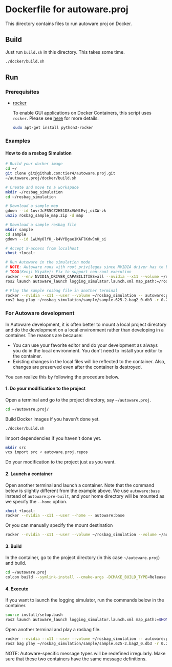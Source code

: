 # Dockerfile for autoware.proj

This directory contains files to run autoware.proj on Docker.

## Build

Just run `build.sh` in this directory. This takes some time.

```sh
./docker/build.sh
```

## Run

### Prerequisites

- [rocker](https://github.com/osrf/rocker)

  To enable GUI applications on Docker Containers, this script uses `rocker`.
  Please see [here](http://wiki.ros.org/docker/Tutorials/GUI) for more details.

  ```sh
  sudo apt-get install python3-rocker
  ```

### Examples

#### How to do a rosbag Simulation

```sh
# Build your docker image
cd ~/
git clone git@github.com:tier4/autoware.proj.git
~/autoware.proj/docker/build.sh

# Create and move to a workspace
mkdir ~/rosbag_simulation
cd ~/rosbag_simulation

# Download a sample map
gdown --id 1ovrJcFS5CZ2H51D8xVWNtEvj_oiXW-zk
unzip rosbag_sample_map.zip -d map

# Download a sample rosbag file
mkdir sample
cd sample
gdown --id 1wLWyOlfH_-k4VYBgae1KAFlKdwJnH_si

# Accept X-access from localhost
xhost +local:

# Run Autoware in the simulation mode
# NOTE: Autoware runs with root privileges since NVIDIA driver has to be enabled
# TODO(Kenji Miyake): Fix to support non-root execution
rocker --env NVIDIA_DRIVER_CAPABILITIES=all --nvidia --x11 --volume ~/rosbag_simulation:/root/rosbag_simulation -- autoware:pre-built
ros2 launch autoware_launch logging_simulator.launch.xml map_path:=/root/rosbag_simulation/map vehicle_model:=lexus sensor_model:=aip_xx1

# Play the sample rosbag file in another terminal
rocker --nvidia --x11 --user --volume ~/rosbag_simulation -- autoware:pre-built
ros2 bag play ~/rosbag_simulation/sample/sample.625-2.bag2_0.db3 -r 0.2
```

### For Autoware development

In Autoware development, it is often better to mount a local project directory and do the development on a local environment rather than developing in a container. The reasons are because:

- You can use your favorite editor and do your development as always you do in the local environment. You don't need to install your editor to the container.
- Existing changes in the local files will be reflected to the container. Also, changes are preserved even after the container is destroyed.

You can realize this by following the procedure below.

#### 1. Do your modification to the project

Open a terminal and go to the project directory, say `~/autoware.proj`.

```sh
cd ~/autoware.proj/
```

Build Docker images if you haven't done yet.

```sh
./docker/build.sh
```

Import dependencies if you haven't done yet.

```sh
mkdir src
vcs import src < autoware.proj.repos
```

Do your modification to the project just as you want.

#### 2. Launch a container

Open another terminal and launch a container. Note that the command below is slightly different from the example above.
We use `autoware:base` instead of `autoware:pre-built`, and your home directory will be mounted as we specify the `--home` option.

```sh
xhost +local:
rocker --nvidia --x11 --user --home -- autoware:base
```

Or you can manually specify the mount destination

```sh
rocker --nvidia --x11 --user --volume ~/rosbag_simulation --volume ~/autoware.proj:$HOME/autoware.proj -- autoware:base
```

#### 3. Build

In the container, go to the project directory (in this case `~/autoware.proj`) and build.

```sh
cd ~/autoware.proj
colcon build --symlink-install --cmake-args -DCMAKE_BUILD_TYPE=Release
```

#### 4. Execute

If you want to launch the logging simulator, run the commands below in the container.

```sh
source install/setup.bash
ros2 launch autoware_launch logging_simulator.launch.xml map_path:=$HOME/rosbag_simulation/map vehicle_model:=lexus sensor_model:=aip_xx1
```

Open another terminal and play a rosbag file.

```sh
rocker --nvidia --x11 --user --volume ~/rosbag_simulation -- autoware:pre-built
ros2 bag play ~/rosbag_simulation/sample/sample.625-2.bag2_0.db3 -r 0.2
```

NOTE: Autoware-specific message types will be redefined irregularly. Make sure that these two containers have the same message definitions.

